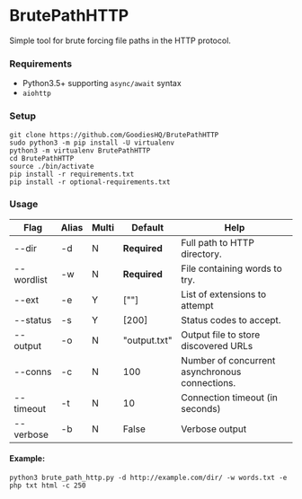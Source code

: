 # BrutePathHTTP

Simple tool for brute forcing file paths in the HTTP protocol.

### Requirements
 - Python3.5+ supporting `async/await` syntax
 - `aiohttp`


### Setup
    git clone https://github.com/GoodiesHQ/BrutePathHTTP
    sudo python3 -m pip install -U virtualenv
    python3 -m virtualenv BrutePathHTTP
    cd BrutePathHTTP
    source ./bin/activate
    pip install -r requirements.txt
    pip install -r optional-requirements.txt
    
### Usage
|Flag|Alias|Multi|Default|Help|
|----|-----|-----|-------|----|
|--dir|-d|N|**Required**|Full path to HTTP directory.|
|--wordlist|-w|N|**Required**|File containing words to try.|
|--ext|-e|Y|[""]|List of extensions to attempt|
|--status|-s|Y|[200]|Status codes to accept.|
|--output|-o|N|"output.txt"|Output file to store discovered URLs|
|--conns|-c|N|100|Number of concurrent asynchronous connections.|
|--timeout|-t|N|10|Connection timeout (in seconds)|
|--verbose|-b|N|False|Verbose output|

#### Example:
    python3 brute_path_http.py -d http://example.com/dir/ -w words.txt -e php txt html -c 250
